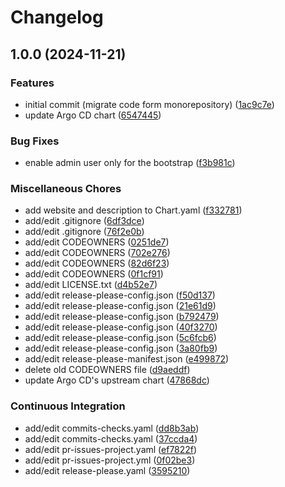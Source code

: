 # Changelog

## 1.0.0 (2024-11-21)


### Features

* initial commit (migrate code form monorepository) ([1ac9c7e](https://github.com/schrodingers-stack/helm-argo-cd/commit/1ac9c7e990dc3e6544ae7ba12f9bc265f52fc7b2))
* update Argo CD chart ([6547445](https://github.com/schrodingers-stack/helm-argo-cd/commit/6547445e0b681e2c883600060dadb2bd1448a9e9))


### Bug Fixes

* enable admin user only for the bootstrap ([f3b981c](https://github.com/schrodingers-stack/helm-argo-cd/commit/f3b981c3bfa577cc23739acfc08dd65ade172814))


### Miscellaneous Chores

* add website and description to Chart.yaml ([f332781](https://github.com/schrodingers-stack/helm-argo-cd/commit/f332781648d7f15c9ea44fd7fea46c0b86d28511))
* add/edit .gitignore ([6df3dce](https://github.com/schrodingers-stack/helm-argo-cd/commit/6df3dce76e0b958fbc53fa442b33f86043b9c020))
* add/edit .gitignore ([76f2e0b](https://github.com/schrodingers-stack/helm-argo-cd/commit/76f2e0b1339df09ec2ab78d003b85595471982b6))
* add/edit CODEOWNERS ([0251de7](https://github.com/schrodingers-stack/helm-argo-cd/commit/0251de74f4dc655ba78a9cefe6db2bb7f2df0022))
* add/edit CODEOWNERS ([702e276](https://github.com/schrodingers-stack/helm-argo-cd/commit/702e2761bedf18d5384ae1146fac99e08edfce9d))
* add/edit CODEOWNERS ([82d6f23](https://github.com/schrodingers-stack/helm-argo-cd/commit/82d6f234eb83ddb5f6e27808fcb4b81fc292debf))
* add/edit CODEOWNERS ([0f1cf91](https://github.com/schrodingers-stack/helm-argo-cd/commit/0f1cf91573674f008dfc9bdac3118b4437952db4))
* add/edit LICENSE.txt ([d4b52e7](https://github.com/schrodingers-stack/helm-argo-cd/commit/d4b52e773c39f5ce63d0c5905414ef150094ccf3))
* add/edit release-please-config.json ([f50d137](https://github.com/schrodingers-stack/helm-argo-cd/commit/f50d137a7dbe18d3ddf331e29a64b695f549a426))
* add/edit release-please-config.json ([21e61d9](https://github.com/schrodingers-stack/helm-argo-cd/commit/21e61d9591a16e7e7c80749ffb486c376c73e55f))
* add/edit release-please-config.json ([b792479](https://github.com/schrodingers-stack/helm-argo-cd/commit/b792479cbb53362c6677e5c730f9b11523d476d5))
* add/edit release-please-config.json ([40f3270](https://github.com/schrodingers-stack/helm-argo-cd/commit/40f3270b82d30a714bc3f4b02b24e3f9ce32e069))
* add/edit release-please-config.json ([5c6fcb6](https://github.com/schrodingers-stack/helm-argo-cd/commit/5c6fcb6efb10586b750cd3befe98c7647caa49d3))
* add/edit release-please-config.json ([3a80fb9](https://github.com/schrodingers-stack/helm-argo-cd/commit/3a80fb9553c6510d11fa98f6ffe1f11f4281b9a0))
* add/edit release-please-manifest.json ([e499872](https://github.com/schrodingers-stack/helm-argo-cd/commit/e499872cd8a448aa1ca68fa3f32a3b1f359156fb))
* delete old CODEOWNERS file ([d9aeddf](https://github.com/schrodingers-stack/helm-argo-cd/commit/d9aeddf02536b0ea3ddb59fc4e5186d9c73079e5))
* update Argo CD's upstream chart ([47868dc](https://github.com/schrodingers-stack/helm-argo-cd/commit/47868dc7c743134b1c928872b8cbdf50fee4058d))


### Continuous Integration

* add/edit commits-checks.yaml ([dd8b3ab](https://github.com/schrodingers-stack/helm-argo-cd/commit/dd8b3abe97de8edc3b61bf94b8899654540d6ed6))
* add/edit commits-checks.yaml ([37ccda4](https://github.com/schrodingers-stack/helm-argo-cd/commit/37ccda4d28d11e2764841e6b32db480b6097d0b9))
* add/edit pr-issues-project.yaml ([ef7822f](https://github.com/schrodingers-stack/helm-argo-cd/commit/ef7822ff4ea1030d49d7d5c52f8927cc171928d9))
* add/edit pr-issues-project.yml ([0f02be3](https://github.com/schrodingers-stack/helm-argo-cd/commit/0f02be3ee0e25a3ca00a9cd68f7c0c3ed384bbde))
* add/edit release-please.yaml ([3595210](https://github.com/schrodingers-stack/helm-argo-cd/commit/35952100b0a6bf17d1279b9fa63b8dd714a8794a))
